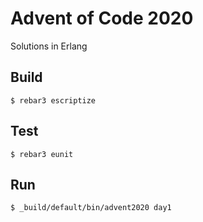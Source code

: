 Advent of Code 2020
=====
Solutions in Erlang

Build
-----

    $ rebar3 escriptize

Test
----

    $ rebar3 eunit

Run
---

    $ _build/default/bin/advent2020 day1
